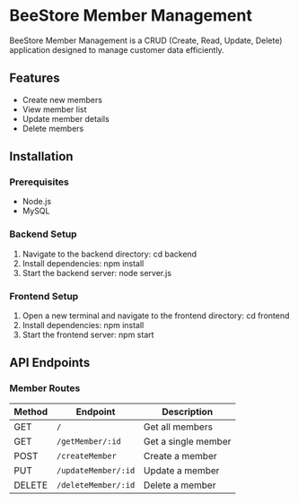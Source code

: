 # BeeStore Member Management

BeeStore Member Management is a CRUD (Create, Read, Update, Delete) application designed to manage customer data efficiently.

## Features
- Create new members
- View member list
- Update member details
- Delete members

## Installation
### Prerequisites
- Node.js
- MySQL

### Backend Setup
1. Navigate to the backend directory:
   cd backend
2. Install dependencies:
   npm install
3. Start the backend server:
   node server.js

### Frontend Setup
1. Open a new terminal and navigate to the frontend directory:
   cd frontend
2. Install dependencies:
   npm install
3. Start the frontend server:
   npm start

## API Endpoints
### Member Routes
| Method | Endpoint               | Description         |
|--------|------------------------|---------------------|
| GET    | `/`                    | Get all members     |
| GET    | `/getMember/:id`       | Get a single member |
| POST   | `/createMember`        | Create a member     |
| PUT    | `/updateMember/:id`    | Update a member     |
| DELETE | `/deleteMember/:id`    | Delete a member     |
